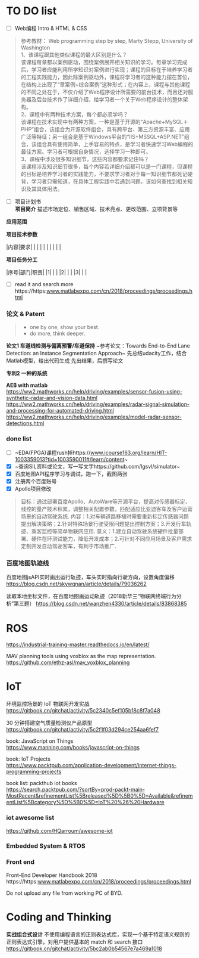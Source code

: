 # TO DO list
- [ ] Web编程 Intro & HTML & CSS 
> 参考教材： Web programming step by step, Marty Stepp, University of Washington  
> 1、该课程跟其他类似课程的最大区别是什么？  
该课程每章都以案例驱动，围绕案例展开相关知识的学习。每章学习完成后，学习者应能利用所学知识对案例进行实现；课程的目标在于培养学习者的工程实践能力，因此除案例驱动外，课程将学习者的这种能力摆在首位，在结构上出现了“章案例+综合案例”这种形式；在内容上，课程与其他课程的不同之处在于，不仅介绍了Web程序设计所需要的前台技术，而且还对服务器及后台技术作了详细介绍，给学习者一个关于Web程序设计的整体架构。  
2、课程中有两种技术方案，每个都必须学吗？  
该课程在技术实现中有两种方案，一种是基于开源的“Apache+MySQL＋PHP”组合，该组合为开源软件组合，具有跨平台、第三方资源丰富、应用广泛等特征；另一组合是基于Windows平台的“IIS+MSSQL+ASP.NET”组合，该组合具有使用简单，上手容易的特点，是学习者快速学习Web编程的最佳方案。学习者可根据自身情况，选择学习一种即可。  
3、课程中涉及很多知识细节，这些内容都要求记住吗？  
该课程涉及知识细节很多，每个内容若详细介绍都可以是一门课程，但课程的目标是培养学习者的实践能力，不要求学习者对于每一知识细节都死记硬背，学习者只需知道，在具体工程实践中若遇到问题，该如何查找到相关知识及其具体用法。  
- [ ] 项目计划书  
**项目简介**
描述市场定位、销售区域、技术亮点、更改范围、立项背景等

**应用范围**  

**项目技术参数**

|内容|要求|
| | |
| | |
| | |

**项目任务分工**

|序号|部门|职责|
|1| | |
|2| | |
|3| | |

- [ ] read it and search more https://https:www.matlabexpo.com/cn/2018/proceedings/proceedings.html

### 论文 & Patent
> - one by one, show your best.  
> - do more, think deeper.

**论文1 车道线检测与偏离预警/车道保持**
~参考论文：Towards End-to-End Lane Detection: an Instance Segmentation Approach~
先总结udacity工作，结合Matlab模型，给出代码生成
先出结果，后撰写论文


**专利2 一种的系统**

**AEB with matlab**  
https://ww2.mathworks.cn/help/driving/examples/sensor-fusion-using-synthetic-radar-and-vision-data.html
https://ww2.mathworks.cn/help/driving/examples/radar-signal-simulation-and-processing-for-automated-driving.html
https://ww2.mathworks.cn/help/driving/examples/model-radar-sensor-detections.html

### done list  
- [ ] ~EDA(FPGA)课程rush掉https://www.icourse163.org/learn/HIT-1003359013?tid=1003590011#/learn/content~ 
- [x] ~查询SIL资料或论文，写一写文字https://github.com/lgsvl/simulator~  
- [x] 百度地图API程序学习与调试，跑一下，截图两张
- [x] 注册两个百度账号
- [x] Apollo项目修改
> 目标：通过部署百度Apollo、AutoWare等开源平台，提高对传感器标定、线控的量产技术积累，调整相关配置参数，匹配适应比亚迪客车及客户运营场景的自动驾驶系统.
内容：1.对车辆道路移植时需要重新标定传感器问题提出解决策略；2.针对特殊场景行驶受限问题提出控制方案；3.开发行车轨迹、乘客监控等简单物联网应用.
意义：1.建立自动驾驶系统硬件批量部署、硬件在环测试能力，降低开发成本；2.可针对不同应用场景及客户需求定制开发自动驾驶客车，有利于市场推广.

### 百度地图轨迹线
百度地图jsAPI实时画出运行轨迹，车头实时指向行驶方向，设置角度偏移
https://blog.csdn.net/skywqnan/article/details/79036262

读取本地坐标文件，在百度地图画运动轨迹（2018新华三“物联网终端行为分析”第三题）
https://blog.csdn.net/wanzhen4330/article/details/83868385

# ROS
https://industrial-training-master.readthedocs.io/en/latest/

MAV planning tools using voxblox as the map representation.  
https://github.com/ethz-asl/mav_voxblox_planning

# IoT
环境监控场景的 IoT 物联网开发实战  
https://gitbook.cn/gitchat/activity/5c2340c5ef105b18c8f7a048  
  
30 分钟搭建空气质量检测仪产品原型  
https://gitbook.cn/gitchat/activity/5c2f1f03d294ce254aa6fef7

book: JavaScript on Things  
https://www.manning.com/books/javascript-on-things  

book: IoT Projects  
https://www.packtpub.com/application-development/internet-things-programming-projects

book list: packthub iot books  
https://search.packtpub.com/?sortBy=prod-packt-main-MostRecent&refinementList%5Breleased%5D%5B0%5D=Available&refinementList%5Bcategory%5D%5B0%5D=IoT%20%26%20Hardware
### iot awesome list
https://github.com/HQarroum/awesome-iot

### Embedded System & RTOS

### Front end
Front-End Developer Handbook 2018
https://https:www.matlabexpo.com/cn/2018/proceedings/proceedings.html


Do not upload any file from working PC of BYD.

# Coding and Thinking

**实战组合式设计**
不使用编程语言的正则表达式库，实现一个基于特定语义规则的正则表达式引擎，对用户提供基本的 match 和 search 接口
https://gitbook.cn/gitchat/activity/5bc2ab0b54567e7a469a1018
